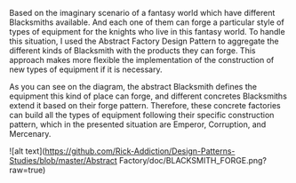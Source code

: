Based on the imaginary scenario of a fantasy world which have different Blacksmiths available. And each one of them can forge a particular style of types of equipment for the knights who live in this fantasy world. To handle this situation, I used the Abstract Factory Design Pattern to aggregate the different kinds of Blacksmith with the products they can forge. This approach makes more flexible the implementation of the construction of new types of equipment if it is necessary.

As you can see on the diagram, the abstract Blacksmith defines the equipment this kind of place can forge, and different concretes Blacksmiths extend it based on their forge pattern. Therefore, these concrete factories can build all the types of equipment following their specific construction pattern, which in the presented situation are Emperor, Corruption, and Mercenary.

![alt text](https://github.com/Rick-Addiction/Design-Patterns-Studies/blob/master/Abstract Factory/doc/BLACKSMITH_FORGE.png?raw=true)
